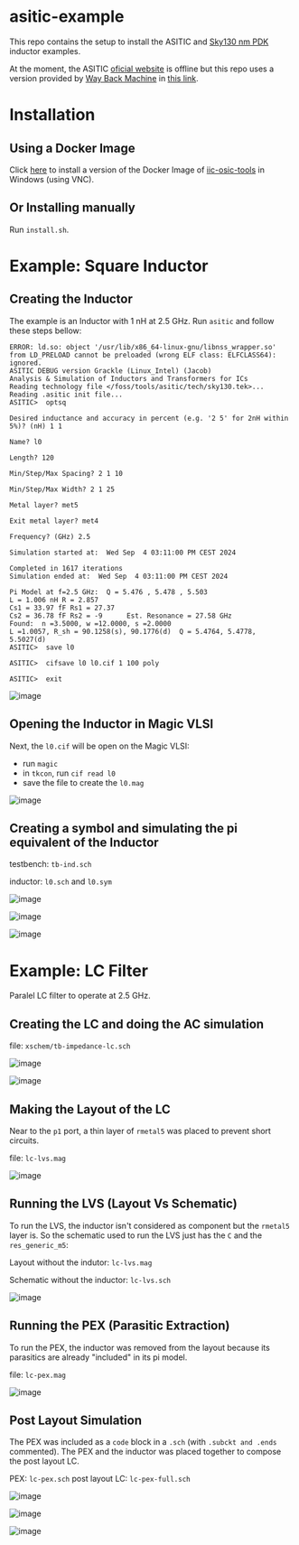 # asitic-example

This repo contains the setup to install the ASITIC and [Sky130 nm PDK](https://skywater-pdk.readthedocs.io/en/main/) inductor examples.

At the moment, the ASITIC [oficial website](http://rfic.eecs.berkeley.edu/~niknejad/asitic.html) is offline but this repo uses a version provided by [Way Back Machine](https://web.archive.org/) in [this link](https://web.archive.org/web/20210411050138/http://rfic.eecs.berkeley.edu/~niknejad/asitic.html).


# Installation 
## Using a Docker Image

Click [here](https://github.com/hugodiasg/asitic-example/tree/main/etc/iic-osic-tools) to install a version of the Docker Image of [iic-osic-tools](https://github.com/iic-jku/IIC-OSIC-TOOLS) in Windows (using VNC).

## Or Installing manually
Run `install.sh`.

# Example: Square Inductor
## Creating the Inductor

The example is an Inductor with 1 nH at 2.5 GHz.
Run `asitic` and follow these steps bellow:
```/foss/designs > asitic 
ERROR: ld.so: object '/usr/lib/x86_64-linux-gnu/libnss_wrapper.so' from LD_PRELOAD cannot be preloaded (wrong ELF class: ELFCLASS64): ignored.
ASITIC DEBUG version Grackle (Linux_Intel) (Jacob)
Analysis & Simulation of Inductors and Transformers for ICs
Reading technology file </foss/tools/asitic/tech/sky130.tek>...
Reading .asitic init file...
ASITIC>  optsq

Desired inductance and accuracy in percent (e.g. '2 5' for 2nH within 5%)? (nH) 1 1

Name? l0

Length? 120

Min/Step/Max Spacing? 2 1 10

Min/Step/Max Width? 2 1 25

Metal layer? met5

Exit metal layer? met4

Frequency? (GHz) 2.5

Simulation started at:  Wed Sep  4 03:11:00 PM CEST 2024

Completed in 1617 iterations
Simulation ended at:  Wed Sep  4 03:11:00 PM CEST 2024

Pi Model at f=2.5 GHz:  Q = 5.476 , 5.478 , 5.503 
L = 1.006 nH R = 2.857 
Cs1 = 33.97 fF Rs1 = 27.37 
Cs2 = 36.78 fF Rs2 = -9      Est. Resonance = 27.58 GHz
Found:  n =3.5000, w =12.0000, s =2.0000
L =1.0057, R_sh = 90.1258(s), 90.1776(d)  Q = 5.4764, 5.4778, 5.5027(d)
ASITIC>  save l0

ASITIC>  cifsave l0 l0.cif 1 100 poly

ASITIC>  exit
```
![image](https://github.com/user-attachments/assets/830189cb-c1c6-4682-aafa-78888860572b)

## Opening the Inductor in Magic VLSI
Next, the `l0.cif` will be open on the Magic VLSI:
- run `magic`
- in `tkcon`, run `cif read l0`
- save the file to create the `l0.mag`

![image](https://github.com/user-attachments/assets/470bcb71-5c35-445b-a29e-0777d43dfcb9)


## Creating a symbol and simulating the pi equivalent of the Inductor

testbench: `tb-ind.sch`

inductor: `l0.sch` and `l0.sym`

![image](https://github.com/user-attachments/assets/ecf32bb9-c94b-4958-a85f-448e0343dec9)

![image](https://github.com/user-attachments/assets/85ca75b1-38bd-47af-a16d-01ee68ec76c5)

![image](https://github.com/user-attachments/assets/974dbf90-3c63-4810-9a7a-bf0d896c014a)

# Example: LC Filter

Paralel LC filter to operate at 2.5 GHz.

## Creating the LC and doing the AC simulation

file: `xschem/tb-impedance-lc.sch`

![image](https://github.com/user-attachments/assets/7a7b2e08-82bc-427c-99ba-5d5d10dcbb94)

![image](https://github.com/user-attachments/assets/68bec3b9-bb9e-4172-9736-5efa5f2bb347)

## Making the Layout of the LC

Near to the `p1` port, a thin layer of `rmetal5` was placed to prevent short circuits.

file: `lc-lvs.mag`

![image](https://github.com/user-attachments/assets/2ec82267-7887-491d-9d5f-1a731aabe32e)

## Running the LVS (Layout Vs Schematic)
To run the LVS, the inductor isn't considered as component but the `rmetal5` layer is. So the schematic used to run the LVS just has the `C` and the `res_generic_m5`:

Layout without the indutor: `lc-lvs.mag`

Schematic without the inductor: `lc-lvs.sch`

![image](https://github.com/user-attachments/assets/e9696fe1-5f6d-462f-a5d0-be457acbbe39)

## Running the PEX (Parasitic Extraction)
To run the PEX, the inductor was removed from the layout because its parasitics are already "included" in its pi model.

file: `lc-pex.mag`

![image](https://github.com/user-attachments/assets/34450339-f3c5-485d-a8af-d3b5206808f0)

## Post Layout Simulation

The PEX was included as a `code` block in a `.sch` (with `.subckt and .ends` commented). The PEX and the inductor was placed together to compose the post layout LC.

PEX: `lc-pex.sch`
post layout LC: `lc-pex-full.sch`

![image](https://github.com/user-attachments/assets/981030ff-7b48-49cd-b77c-bbe524e274bd)

![image](https://github.com/user-attachments/assets/3ad9a84c-d7d7-4cbd-93cd-a2321bb7adcf)

![image](https://github.com/user-attachments/assets/7dd1d7a4-3104-47e4-862c-3ed396489e67)
